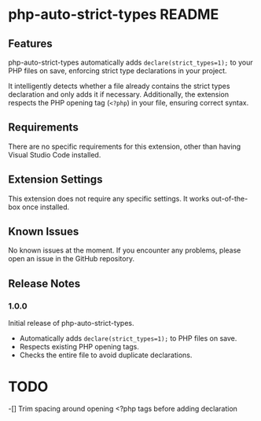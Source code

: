 # php-auto-strict-types README

## Features

php-auto-strict-types automatically adds `declare(strict_types=1);` to your PHP files on save, enforcing strict type declarations in your project. 

It intelligently detects whether a file already contains the strict types declaration and only adds it if necessary. Additionally, the extension respects the PHP opening tag (`<?php`) in your file, ensuring correct syntax.

## Requirements

There are no specific requirements for this extension, other than having Visual Studio Code installed.

## Extension Settings

This extension does not require any specific settings. It works out-of-the-box once installed.

## Known Issues

No known issues at the moment. If you encounter any problems, please open an issue in the GitHub repository.

## Release Notes

### 1.0.0

Initial release of php-auto-strict-types.

- Automatically adds `declare(strict_types=1);` to PHP files on save.
- Respects existing PHP opening tags.
- Checks the entire file to avoid duplicate declarations.

# TODO
-[] Trim spacing around opening <?php tags before adding declaration